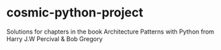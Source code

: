 # cosmic-python-project
Solutions for chapters in the book Architecture Patterns with Python from Harry J.W Percival &amp; Bob Gregory
